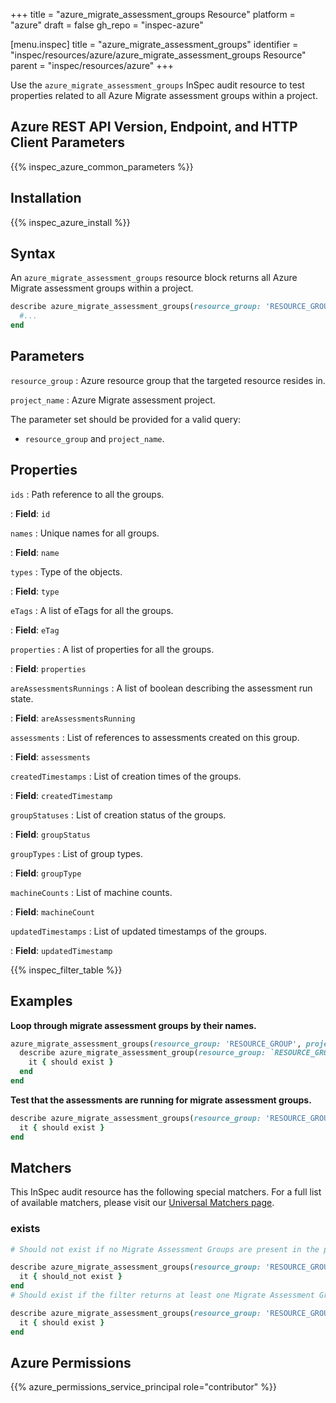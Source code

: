 +++
title = "azure_migrate_assessment_groups Resource"
platform = "azure"
draft = false
gh_repo = "inspec-azure"

[menu.inspec]
title = "azure_migrate_assessment_groups"
identifier = "inspec/resources/azure/azure_migrate_assessment_groups Resource"
parent = "inspec/resources/azure"
+++

Use the `azure_migrate_assessment_groups` InSpec audit resource to test properties related to all Azure Migrate assessment groups within a project.

## Azure REST API Version, Endpoint, and HTTP Client Parameters

{{% inspec_azure_common_parameters %}}

## Installation

{{% inspec_azure_install %}}

## Syntax

An `azure_migrate_assessment_groups` resource block returns all Azure Migrate assessment groups within a project.

```ruby
describe azure_migrate_assessment_groups(resource_group: 'RESOURCE_GROUP', project_name: 'PROJECT_NAME') do
  #...
end
```

## Parameters

`resource_group`
: Azure resource group that the targeted resource resides in.

`project_name`
: Azure Migrate assessment project.

The parameter set should be provided for a valid query:
- `resource_group` and `project_name`.

## Properties

`ids`
: Path reference to all the groups.

: **Field**: `id`

`names`
: Unique names for all groups.

: **Field**: `name`

`types`
: Type of the objects.

: **Field**: `type`

`eTags`
: A list of eTags for all the groups.

: **Field**: `eTag`

`properties`
: A list of properties for all the groups.

: **Field**: `properties`

`areAssessmentsRunnings`
: A list of boolean describing the assessment run state.

: **Field**: `areAssessmentsRunning`

`assessments`
: List of references to assessments created on this group.

: **Field**: `assessments`

`createdTimestamps`
: List of creation times of the groups.

: **Field**: `createdTimestamp`

`groupStatuses`
: List of creation status of the groups.

: **Field**: `groupStatus`

`groupTypes`
: List of group types.

: **Field**: `groupType`

`machineCounts`
: List of machine counts.

: **Field**: `machineCount`

`updatedTimestamps`
: List of updated timestamps of the groups.

: **Field**: `updatedTimestamp`

{{% inspec_filter_table %}}

## Examples

**Loop through migrate assessment groups by their names.**

```ruby
azure_migrate_assessment_groups(resource_group: 'RESOURCE_GROUP', project_name: 'PROJECT_NAME').names.each do |name|
  describe azure_migrate_assessment_group(resource_group: `RESOURCE_GROUP`, project_name: `PROJECT_NAME`, name: `NAME`) do
    it { should exist }
  end
end
```

**Test that the assessments are running for migrate assessment groups.**

```ruby
describe azure_migrate_assessment_groups(resource_group: 'RESOURCE_GROUP', project_name: 'PROJECT_NAME').where(areAssessmentsRunning: true) do
  it { should exist }
end
```

## Matchers

This InSpec audit resource has the following special matchers. For a full list of available matchers, please visit our [Universal Matchers page](https://www.inspec.io/docs/reference/matchers/).

### exists

```ruby
# Should not exist if no Migrate Assessment Groups are present in the project

describe azure_migrate_assessment_groups(resource_group: 'RESOURCE_GROUP', project_name: 'PROJECT_NAME') do
  it { should_not exist }
end
# Should exist if the filter returns at least one Migrate Assessment Groups in the project

describe azure_migrate_assessment_groups(resource_group: 'RESOURCE_GROUP', project_name: 'PROJECT_NAME') do
  it { should exist }
end
```

## Azure Permissions

{{% azure_permissions_service_principal role="contributor" %}}
